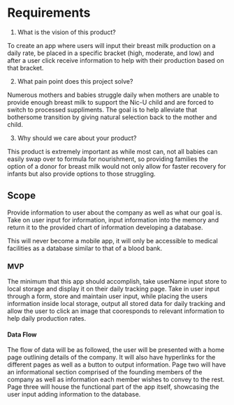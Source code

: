 # Requirements

1. What is the vision of this product?

To create an app where users will input their breast milk production on a daily rate, be placed in a specific bracket (high, moderate, and low) and after a user click receive information to help with their production based on that bracket.

2. What pain point does this project solve?

Numerous mothers and babies struggle daily when mothers are unable to provide enough breast milk to support the Nic-U child and are forced to switch to processed suppliments. The goal is to help alleviate that bothersome transition by giving natural selection back to the mother and child.

3. Why should we care about your product?

This product is extremely important as while most can, not all babies can easily swap over to formula for nourishment, so providing families the option of a donor for breast milk would not only allow for faster recovery for infants but also provide options to those struggling.

## Scope

Provide information to user about the company as well as what our goal is. Take on user input for information, input information into the memory and return it to the provided chart of information developing a database.

This will never become a mobile app, it will only be accessible to medical facilities as a database similar to that of a blood bank.

### MVP

The minimum that this app should accomplish, take userName input store to local storage and display it on their daily tracking page. Take in user input through a form, store and maintain user input, while placing the users information inside local storage, output all stored data for daily tracking and allow the user to click an image that cooresponds to relevant information to help daily production rates.

#### Data Flow

The flow of data will be as followed, the user will be presented with a home page outlining details of the company. It will also have hyperlinks for the different pages as well as a button to output information. Page two will have an informational section comprised of the founding members of the company as well as information each member wishes to convey to the rest. Page three will house the functional part of the app itself, showcasing the user input adding information to the database.